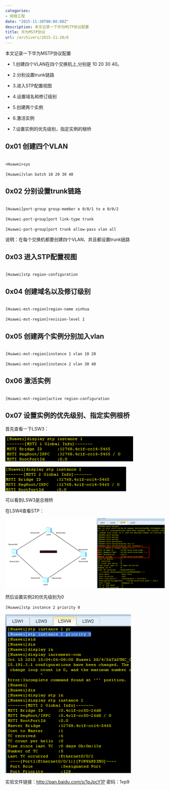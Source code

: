 ```yaml
---
categories:
- 网络工程
date: "2015-11-20T00:00:00Z"
description: 本文记录一下华为MSTP协议配置
title: 华为MSTP协议
url: /archivers/2015-11-20/6
---
```


本文记录一下华为MSTP协议配置


* 1.创建四个VLAN在四个交换机上,分别是 10 20 30 40。

* 2.分别设置trunk链路

* 3.进入STP配置视图

* 4.设置域名和修订级别

* 5.创建两个实例

* 6.激活实例

* 7.设置实例的优先级别，指定实例的根桥




## 0x01 创建四个VLAN

```

<Huawei>sys

[Huawei]vlan batch 10 20 30 40
```

## 0x02 分别设置trunk链路

```

[Huawei]port-group group-member e 0/0/1 to e 0/0/2

[Huawei-port-group]port link-type trunk

[Huawei-port-group]port trunk allow-pass vlan all
```
说明：在每个交换机都要创建四个VLAN、并且都设置trunk链路

## 0x03 进入STP配置视图

```

[Huawei]stp region-configuration
```

## 0x04 创建域名以及修订级别

```

[Huawei-mst-region]region-name xinhua

[Huawei-mst-region]revision-level 1
```

## 0x05 创建两个实例分别加入vlan

```

[Huawei-mst-region]instance 1 vlan 10 20

[Huawei-mst-region]instance 2 vlan 30 40
```

## 0x06 激活实例

```

[Huawei-mst-region]active region-configuration
```

## 0x07 设置实例的优先级别、指定实例根桥

首先查看一下LSW3：

![enter description here][1]


  
  ![enter description here][2]


可以看到LSW3是总根桥

在LSW4查看STP：
  
  
  ![enter description here][3]

然后设置实例2的优先级别为0

`[Huawei]stp instance 2 priority 0`



![enter description here][4]


实验文件链接：http://pan.baidu.com/s/1pJpcY1P 密码：1vp9

  [1]: ../../../static/images/d0ac8340-4f5e-11ec-9dfc-00d861bf4abb.png "0x13"
  [2]: ../../../static/images/d0ed7756-4f5e-11ec-976e-00d861bf4abb.png "0x14"
  [3]: ../../../static/images/d12b80be-4f5e-11ec-a128-00d861bf4abb.png "0x15"
  [4]: ../../../static/images/d169a1fa-4f5e-11ec-a89a-00d861bf4abb.png "0x16"